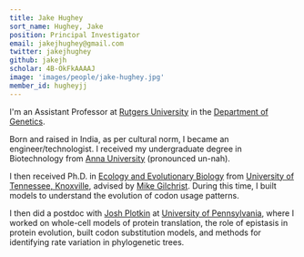 ```yaml
---
title: Jake Hughey
sort_name: Hughey, Jake
position: Principal Investigator
email: jakejhughey@gmail.com
twitter: jakejhughey
github: jakejh
scholar: 4B-OkFkAAAAJ
image: 'images/people/jake-hughey.jpg'
member_id: hugheyjj
---
```


I'm an Assistant Professor at [Rutgers University][1] in the [Department of Genetics][2].

Born and raised in India, as per cultural norm, I became an engineer/technologist. I received my undergraduate degree in Biotechnology from [Anna University][3] (pronounced un-nah). 

I then received Ph.D. in [Ecology and Evolutionary Biology][4] from [University of Tennessee, Knoxville][5], advised by [Mike Gilchrist][6]. During this time, I built models to understand the evolution of codon usage patterns. 

I then did a postdoc with [Josh Plotkin][7] at [University of Pennsylvania][8], where I worked on whole-cell models of protein translation, the role of epistasis in protein evolution, built codon substitution models, and methods for identifying rate variation in phylogenetic trees. 

[1]: http://www.rutgers.edu/
[2]: http://www.genetics.rutgers.edu/
[3]: https://www.annauniv.edu/BiotechCentre/
[4]: http://eeb.bio.utk.edu/
[5]: http://www.utk.edu/
[6]: https://gilchristutk.wordpress.com/
[7]: http://mathbio.sas.upenn.edu/
[8]: http://www.upenn.edu/
